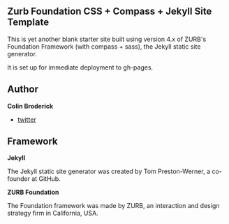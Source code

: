 ## Zurb Foundation CSS + Compass + Jekyll Site Template

This is yet another blank starter site built using version 4.x of ZURB's Foundation Framework (with compass + sass), the Jekyll static site generator.

It is set up for immediate deployment to gh-pages.

## Author

**Colin Broderick**

- [twitter](http://www.twitter.com/rusty1052) 


## Framework

**Jekyll**

The Jekyll static site generator was created by Tom Preston-Werner, a co-founder at GitHub.

**ZURB Foundation**

The Foundation framework was made by ZURB, an interaction and design strategy firm in California, USA.